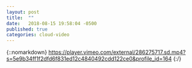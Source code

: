 ```yaml
---
layout: post
title:  ""
date:   2018-08-15 19:58:04 -0500
published: true
categories: cloud-video
---
```

{::nomarkdown}
https://player.vimeo.com/external/286275717.sd.mp4?s=5e9b34ff1f2dfd6f831ed12c4840492cdd122ce0&profile_id=164
{:/}  
